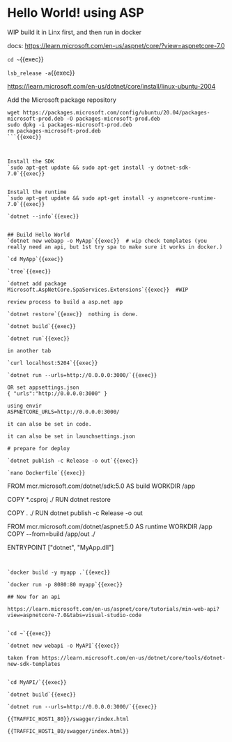 # Hello World! using ASP

WIP build it in Linx first, and then run in docker

docs: https://learn.microsoft.com/en-us/aspnet/core/?view=aspnetcore-7.0

`cd ~`{{exec}}


`lsb_release -a`{{exec}}

https://learn.microsoft.com/en-us/dotnet/core/install/linux-ubuntu-2004

Add the Microsoft package repository

```
wget https://packages.microsoft.com/config/ubuntu/20.04/packages-microsoft-prod.deb -O packages-microsoft-prod.deb
sudo dpkg -i packages-microsoft-prod.deb
rm packages-microsoft-prod.deb
```{{exec}}



Install the SDK
`sudo apt-get update && sudo apt-get install -y dotnet-sdk-7.0`{{exec}}


Install the runtime
`sudo apt-get update && sudo apt-get install -y aspnetcore-runtime-7.0`{{exec}}

`dotnet --info`{{exec}}


## Build Hello World
`dotnet new webapp -o MyApp`{{exec}}  # wip check templates (you really need an api, but 1st try spa to make sure it works in docker.)

`cd MyApp`{{exec}}

`tree`{{exec}}

`dotnet add package Microsoft.AspNetCore.SpaServices.Extensions`{{exec}}  #WIP

review process to build a asp.net app

`dotnet restore`{{exec}}  nothing is done.

`dotnet build`{{exec}}

`dotnet run`{{exec}}

in another tab

`curl localhost:5204`{{exec}}

`dotnet run --urls=http://0.0.0.0:3000/`{{exec}}

OR set appsettings.json
{ "urls":"http://0.0.0.0:3000" }

using envir
ASPNETCORE_URLS=http://0.0.0.0:3000/

it can also be set in code.

it can also be set in launchsettings.json

# prepare for deploy

`dotnet publish -c Release -o out`{{exec}}

`nano Dockerfile`{{exec}}

```
   FROM mcr.microsoft.com/dotnet/sdk:5.0 AS build
   WORKDIR /app

   COPY *.csproj ./
   RUN dotnet restore

   COPY . ./
   RUN dotnet publish -c Release -o out

   FROM mcr.microsoft.com/dotnet/aspnet:5.0 AS runtime
   WORKDIR /app
   COPY --from=build /app/out ./

   ENTRYPOINT ["dotnet", "MyApp.dll"]
```


`docker build -y myapp .`{{exec}}

`docker run -p 8080:80 myapp`{{exec}}

## Now for an api

https://learn.microsoft.com/en-us/aspnet/core/tutorials/min-web-api?view=aspnetcore-7.0&tabs=visual-studio-code


`cd ~`{{exec}}

`dotnet new webapi -o MyAPI`{{exec}}

taken from https://learn.microsoft.com/en-us/dotnet/core/tools/dotnet-new-sdk-templates


`cd MyAPI/`{{exec}}

`dotnet build`{{exec}}

`dotnet run --urls=http://0.0.0.0:3000/`{{exec}}

{{TRAFFIC_HOST1_80}}/swagger/index.html

{{TRAFFIC_HOST1_80/swagger/index.html}}









